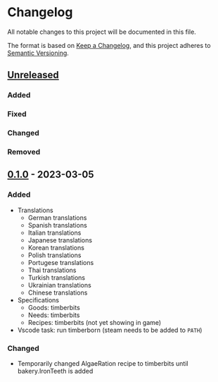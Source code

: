 # Changelog

All notable changes to this project will be documented in this file.

The format is based on [Keep a Changelog](https://keepachangelog.com/en/1.1.0/),
and this project adheres to [Semantic Versioning](https://semver.org/spec/v2.0.0.html).

## [Unreleased]

### Added

### Fixed

### Changed

### Removed

## [0.1.0] - 2023-03-05

### Added

- Translations
  - German translations
  - Spanish translations
  - Italian translations
  - Japanese translations
  - Korean translations
  - Polish translations
  - Portugese translations
  - Thai translations
  - Turkish translations
  - Ukrainian translations
  - Chinese translations
- Specifications
  - Goods: timberbits
  - Needs: timberbits
  - Recipes: timberbits (not yet showing in game)
- Vscode task: run timberborn (steam needs to be added to `PATH`)

### Changed

- Temporarily changed AlgaeRation recipe to timberbits until bakery.IronTeeth is added

[unreleased]: https://github.com/agroqirax/timberbits/compare/v1.1.1...HEAD
[0.1.0]: https://github.com/agroqirax/timberbits/releases/tag/v0.1.0
